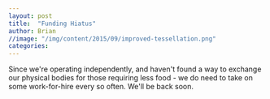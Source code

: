 ```yaml
---
layout: post
title:  "Funding Hiatus"
author: Brian
//image: "/img/content/2015/09/improved-tessellation.png"
categories: 
---
```

Since we're operating independently, and haven't found a way to exchange our physical bodies for those requiring less food - we do need to take on some work-for-hire every so often.  We'll be back soon.
